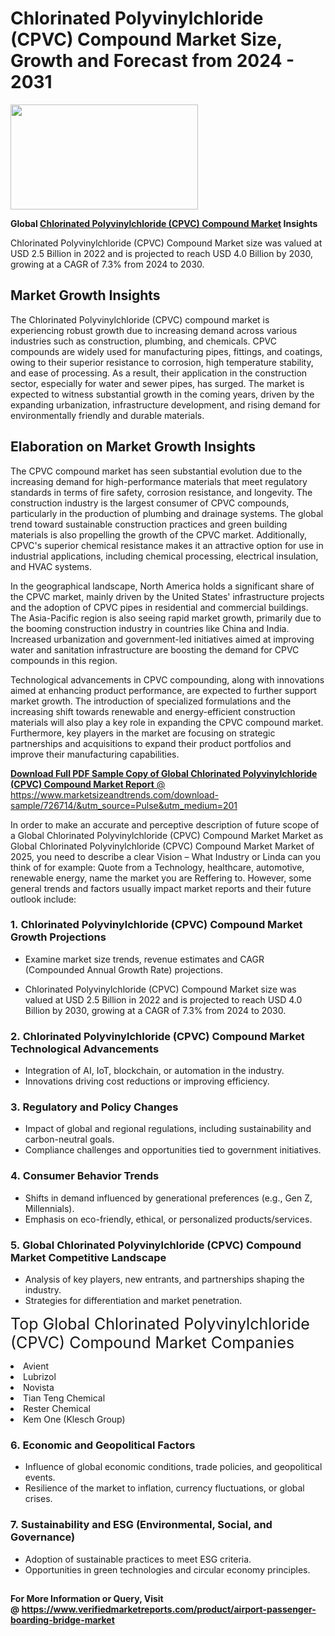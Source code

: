 <H1>Chlorinated Polyvinylchloride (CPVC) Compound Market Size, Growth and Forecast from 2024 - 2031</H1><img class="aligncenter size-medium wp-image-584254" src="https://thirdeyenews.in/wp-content/uploads/2024/09/Global-Market-Research-300x168.jpeg" alt="" width="300" height="168" /><p><strong>Global&nbsp;<a href="https://www.marketsizeandtrends.com/download-sample/726714/&amp;utm_source=Pulse&amp;utm_medium=201">Chlorinated Polyvinylchloride (CPVC) Compound Market</a> Insights</strong></p><p>Chlorinated Polyvinylchloride (CPVC) Compound Market size was valued at USD 2.5 Billion in 2022 and is projected to reach USD 4.0 Billion by 2030, growing at a CAGR of 7.3% from 2024 to 2030.</p><p><h2>Market Growth Insights</h2> <p>The Chlorinated Polyvinylchloride (CPVC) compound market is experiencing robust growth due to increasing demand across various industries such as construction, plumbing, and chemicals. CPVC compounds are widely used for manufacturing pipes, fittings, and coatings, owing to their superior resistance to corrosion, high temperature stability, and ease of processing. As a result, their application in the construction sector, especially for water and sewer pipes, has surged. The market is expected to witness substantial growth in the coming years, driven by the expanding urbanization, infrastructure development, and rising demand for environmentally friendly and durable materials.</p> <p><a href="#"></a></p> <h2>Elaboration on Market Growth Insights</h2> <p>The CPVC compound market has seen substantial evolution due to the increasing demand for high-performance materials that meet regulatory standards in terms of fire safety, corrosion resistance, and longevity. The construction industry is the largest consumer of CPVC compounds, particularly in the production of plumbing and drainage systems. The global trend toward sustainable construction practices and green building materials is also propelling the growth of the CPVC market. Additionally, CPVC's superior chemical resistance makes it an attractive option for use in industrial applications, including chemical processing, electrical insulation, and HVAC systems.</p> <p>In the geographical landscape, North America holds a significant share of the CPVC market, mainly driven by the United States' infrastructure projects and the adoption of CPVC pipes in residential and commercial buildings. The Asia-Pacific region is also seeing rapid market growth, primarily due to the booming construction industry in countries like China and India. Increased urbanization and government-led initiatives aimed at improving water and sanitation infrastructure are boosting the demand for CPVC compounds in this region.</p> <p>Technological advancements in CPVC compounding, along with innovations aimed at enhancing product performance, are expected to further support market growth. The introduction of specialized formulations and the increasing shift towards renewable and energy-efficient construction materials will also play a key role in expanding the CPVC compound market. Furthermore, key players in the market are focusing on strategic partnerships and acquisitions to expand their product portfolios and improve their manufacturing capabilities.</p> <p><a href="#"></p><p><span class=""><strong>Download Full PDF Sample Copy of Global Chlorinated Polyvinylchloride (CPVC) Compound Market Report</strong> @ <a href="https://www.marketsizeandtrends.com/download-sample/726714/&amp;utm_source=Pulse&amp;utm_medium=201" target="_blank">https://www.marketsizeandtrends.com/download-sample/726714/&amp;utm_source=Pulse&amp;utm_medium=201</a></span></p><p>In order to make an accurate and perceptive description of future scope of a Global&nbsp;Chlorinated Polyvinylchloride (CPVC) Compound Market Market as Global&nbsp;Chlorinated Polyvinylchloride (CPVC) Compound Market Market of 2025, you need to describe a clear Vision &ndash; What Industry or Linda can you think of for example: Quote from a Technology, healthcare, automotive, renewable energy, name the market you are Reffering to. However, some general trends and factors usually impact market reports and their future outlook include:</p><h3>1.&nbsp;<strong>Chlorinated Polyvinylchloride (CPVC) Compound Market Growth Projections</strong></h3><ul><li>Examine market size trends, revenue estimates and CAGR (Compounded Annual Growth Rate) projections.</li><li><p>Chlorinated Polyvinylchloride (CPVC) Compound Market size was valued at USD 2.5 Billion in 2022 and is projected to reach USD 4.0 Billion by 2030, growing at a CAGR of 7.3% from 2024 to 2030.</p></li></ul><h3>2.&nbsp;<strong>Chlorinated Polyvinylchloride (CPVC) Compound Market Technological Advancements</strong></h3><ul><li>Integration of AI, IoT, blockchain, or automation in the industry.</li><li>Innovations driving cost reductions or improving efficiency.</li></ul><h3>3.&nbsp;<strong>Regulatory and Policy Changes</strong></h3><ul><li>Impact of global and regional regulations, including sustainability and carbon-neutral goals.</li><li>Compliance challenges and opportunities tied to government initiatives.</li></ul><h3>4.&nbsp;<strong>Consumer Behavior Trends</strong></h3><ul><li>Shifts in demand influenced by generational preferences (e.g., Gen Z, Millennials).</li><li>Emphasis on eco-friendly, ethical, or personalized products/services.</li></ul><h3>5.&nbsp;<strong>Global Chlorinated Polyvinylchloride (CPVC) Compound Market Competitive Landscape</strong></h3><ul><li>Analysis of key players, new entrants, and partnerships shaping the industry.</li><li>Strategies for differentiation and market penetration.</li></ul><p data-pm-slice="1 1 []"><span style="color: inherit; font-family: inherit; font-size: 25px;">Top Global Chlorinated Polyvinylchloride (CPVC) Compound Market Companies</span></p><div class="" data-test-id=""><p><li>Avient</li><li> Lubrizol</li><li> Novista</li><li> Tian Teng Chemical</li><li> Rester Chemical</li><li> Kem One (Klesch Group)</li></p></div><h3>6.&nbsp;<strong>Economic and Geopolitical Factors</strong></h3><ul><li>Influence of global economic conditions, trade policies, and geopolitical events.</li><li>Resilience of the market to inflation, currency fluctuations, or global crises.</li></ul><h3>7.&nbsp;<strong>Sustainability and ESG (Environmental, Social, and Governance)</strong></h3><ul><li>Adoption of sustainable practices to meet ESG criteria.</li><li>Opportunities in green technologies and circular economy principles.</li></ul><h2><strong style="font-size: 14px;">For More Information or Query, Visit @&nbsp;</strong><a style="background-color: #ffffff; font-size: 14px;" href="https://www.marketsizeandtrends.com/report/chlorinated-polyvinylchloride-cpvc-compound-market/" target="_blank">https://www.verifiedmarketreports.com/product/airport-passenger-boarding-bridge-market</a></h2>
